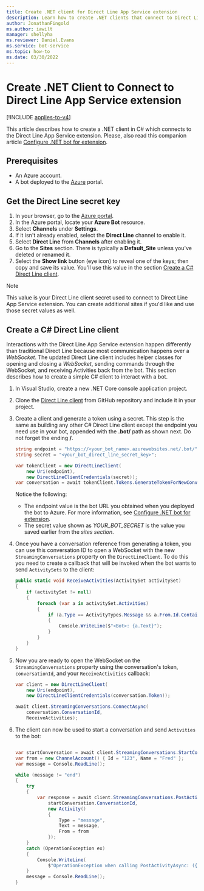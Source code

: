 ```yaml
---
title: Create .NET client for Direct Line App Service extension
description: Learn how to create .NET clients that connect to Direct Line App Service extension and communicate with bots over WebSockets.
author: JonathanFingold
ms.author: iawilt
manager: shellyha
ms.reviewer: Daniel.Evans
ms.service: bot-service
ms.topic: how-to
ms.date: 03/30/2022
---
```


# Create .NET Client to Connect to Direct Line App Service extension

[!INCLUDE [applies-to-v4](includes/applies-to-v4-current.md)]

This article describes how to create a .NET client in C# which connects to the Direct Line App Service extension.
Please, also read this companion article [Configure .NET bot for extension](bot-service-channel-directline-extension-net-bot.md).

## Prerequisites

- An Azure account.
- A bot deployed to the [Azure](https://portal.azure.com) portal.

## Get the Direct Line secret key

1. In your browser, go to the [Azure portal](https://portal.azure.com/).
1. In the Azure portal, locate your **Azure Bot** resource.
1. Select **Channels** under **Settings**.
1. If it isn't already enabled, select the **Direct Line** channel to enable it.
1. Select **Direct Line** from **Channels** after enabling it.
1. Go to the **Sites** section. There is typically a **Default_Site** unless you've deleted or renamed it.
1. Select the **Show link** button (eye icon) to reveal one of the keys; then copy and save its value. You'll use this value in the section [Create a C# Direct Line client](#create-a-c-direct-line-client).


> [!NOTE]
> This value is your Direct Line client secret used to connect to Direct Line App Service extension.
> You can create additional sites if you'd like and use those secret values as well.

## Create a C# Direct Line client

Interactions with the Direct Line App Service extension happen differently than traditional Direct Line because most communication happens over a *WebSocket*. The updated Direct Line client includes helper classes for opening and closing a *WebSocket*, sending commands through the WebSocket, and receiving Activities back from the bot. This section describes how to create a simple C# client to interact with a bot.

1. In Visual Studio, create a new .NET Core console application project.
1. Clone the [Direct Line client](https://github.com/microsoft/BotFramework-DirectLine-DotNet) from GitHub repository and include it in your project.
1. Create a client and generate a token using a secret. This step is the same as building any other C# Direct Line client except the endpoint you need use in your bot, appended with the **.bot/** path as shown next. Do not forget the ending **/**.

    ```csharp
    string endpoint = "https://<your_bot_name>.azurewebsites.net/.bot/";
    string secret = "<your_bot_direct_line_secret_key>";

    var tokenClient = new DirectLineClient(
        new Uri(endpoint),
        new DirectLineClientCredentials(secret));
    var conversation = await tokenClient.Tokens.GenerateTokenForNewConversationAsync();
    ```

    Notice the following:
    - The endpoint value is the bot URL you obtained when you deployed the bot to Azure.  For more information, see [Configure .NET bot for extension](bot-service-channel-directline-extension-net-bot.md).
    - The secret value shown as *YOUR_BOT_SECRET* is the value you saved earlier from the *sites section*.

1. Once you have a conversation reference from generating a token, you can use this conversation ID to open a WebSocket with the new `StreamingConversations` property on the `DirectLineClient`. To do this you need to create a callback that will be invoked when the bot wants to send `ActivitySets` to the client:

    ```csharp
    public static void ReceiveActivities(ActivitySet activitySet)
    {
        if (activitySet != null)
        {
            foreach (var a in activitySet.Activities)
            {
                if (a.Type == ActivityTypes.Message && a.From.Id.Contains("bot"))
                {
                    Console.WriteLine($"<Bot>: {a.Text}");
                }
            }
        }
    }
    ```

1. Now you are ready to open the WebSocket on the `StreamingConversations` property using the conversation's token, `conversationId`, and your `ReceiveActivities` callback:

    ```csharp
    var client = new DirectLineClient(
        new Uri(endpoint),
        new DirectLineClientCredentials(conversation.Token));

    await client.StreamingConversations.ConnectAsync(
        conversation.ConversationId,
        ReceiveActivities);
    ```

1. The client can now be used to start a conversation and send `Activities` to the bot:

    ```csharp

    var startConversation = await client.StreamingConversations.StartConversationAsync();
    var from = new ChannelAccount() { Id = "123", Name = "Fred" };
    var message = Console.ReadLine();

    while (message != "end")
    {
        try
        {
            var response = await client.StreamingConversations.PostActivityAsync(
                startConversation.ConversationId,
                new Activity()
                {
                    Type = "message",
                    Text = message,
                    From = from
                });
        }
        catch (OperationException ex)
        {
            Console.WriteLine(
                $"OperationException when calling PostActivityAsync: ({ex.StatusCode})");
        }
        message = Console.ReadLine();
    }
    ```
